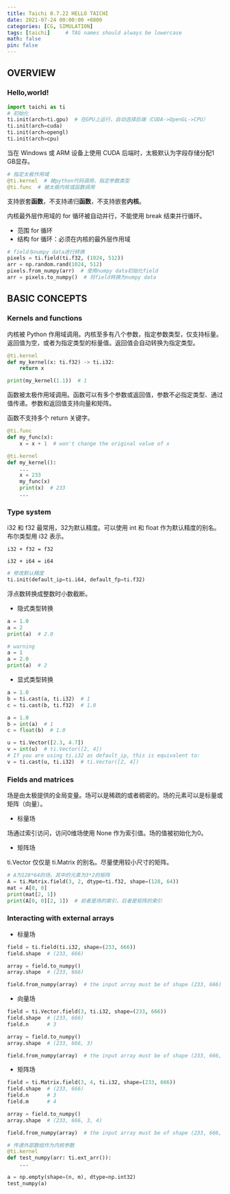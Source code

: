 ```yaml
---
title: Taichi 0.7.22 HELLO TAICHI
date: 2021-07-24 00:00:00 +0800
categories: [CG, SIMULATION]
tags: [taichi]     # TAG names should always be lowercase
math: false
pin: false
---
```


## OVERVIEW

### Hello,world!

```python
import taichi as ti
# 初始化
ti.init(arch=ti.gpu)  # 在GPU上运行，自动选择后端（CUDA->OpenGL->CPU）
ti.init(arch=cuda)
ti.init(arch=opengl)
ti.init(arch=cpu)
```

当在 Windows 或 ARM 设备上使用 CUDA 后端时，太极默认为字段存储分配1 GB显存。

```python
# 指定太极作用域
@ti.kernel  # 被python代码调用，指定参数类型
@ti.func  # 被太极内核或函数调用
```

支持嵌套**函数**，不支持递归**函数**，不支持嵌套**内核**。

内核最外层作用域的 for 循环被自动并行，不能使用 break 结束并行循环。

* 范围 for 循环
* 结构 for 循环：必须在内核的最外层作用域

```python
# field与numpy data进行转换
pixels = ti.field(ti.f32, (1024, 512))
arr = np.random.rand(1024, 512)
pixels.from_numpy(arr)  # 使用numpy data初始化field
arr = pixels.to_numpy()  # 将field转换为numpy data
```

## BASIC CONCEPTS

### Kernels and functions

内核被 Python 作用域调用。内核至多有八个参数，指定参数类型，仅支持标量。返回值为空，或者为指定类型的标量值。返回值会自动转换为指定类型。

```python
@ti.kernel
def my_kernel(x: ti.f32) -> ti.i32:
    return x

print(my_kernel(1.1))  # 1
```

函数被太极作用域调用。函数可以有多个参数或返回值，参数不必指定类型、通过值传递。参数和返回值支持向量和矩阵。

函数不支持多个 return 关键字。

```python
@ti.func
def my_func(x):
    x = x + 1  # won't change the original value of x

@ti.kernel
def my_kernel():
    ...
    x = 233
    my_func(x)
    print(x)  # 233
    ...
```

### Type system

i32 和 f32 最常用，32为默认精度。可以使用 int 和 float 作为默认精度的别名。布尔类型用 i32 表示。

`i32 + f32 = f32`

`i32 + i64 = i64`

```python
# 修改默认精度
ti.init(default_ip=ti.i64, default_fp=ti.f32)
```

浮点数转换成整数时小数截断。

* 隐式类型转换

```python
a = 1.0
a = 2
print(a)  # 2.0
```

```python
# warning
a = 1
a = 2.0
print(a)  # 2
```

* 显式类型转换

```python
a = 1.0
b = ti.cast(a, ti.i32)  # 1
c = ti.cast(b, ti.f32)  # 1.0
```

```python
a = 1.0
b = int(a)  # 1
c = float(b)  # 1.0
```

```python
u = ti.Vector([2.3, 4.7])
v = int(u)  # ti.Vector([2, 4])
# If you are using ti.i32 as default_ip, this is equivalent to:
v = ti.cast(u, ti.i32)  # ti.Vector([2, 4])
```

### Fields and matrices

场是由太极提供的全局变量。场可以是稀疏的或者稠密的。场的元素可以是标量或矩阵（向量）。

* 标量场

场通过索引访问，访问0维场使用 None 作为索引值。场的值被初始化为0。

* 矩阵场

ti.Vector 仅仅是 ti.Matrix 的别名。尽量使用较小尺寸的矩阵。

```python
# A为128*64的场，其中的元素为3*2的矩阵
A = ti.Matrix.field(3, 2, dtype=ti.f32, shape=(128, 64))
mat = A[0, 0]
print(mat[2, 1])
print(A[0, 0][2, 1])  # 前者是场的索引，后者是矩阵的索引
```

### Interacting with external arrays

* 标量场

```python
field = ti.field(ti.i32, shape=(233, 666))
field.shape  # (233, 666)

array = field.to_numpy()
array.shape  # (233, 666)

field.from_numpy(array)  # the input array must be of shape (233, 666)
```

* 向量场

```python
field = ti.Vector.field(3, ti.i32, shape=(233, 666))
field.shape  # (233, 666)
field.n      # 3

array = field.to_numpy()
array.shape  # (233, 666, 3)

field.from_numpy(array)  # the input array must be of shape (233, 666, 3)
```

* 矩阵场

```python
field = ti.Matrix.field(3, 4, ti.i32, shape=(233, 666))
field.shape  # (233, 666)
field.n      # 3
field.m      # 4

array = field.to_numpy()
array.shape  # (233, 666, 3, 4)

field.from_numpy(array)  # the input array must be of shape (233, 666, 3, 4)
```

```python
# 传递外部数组作为内核参数
@ti.kernel
def test_numpy(arr: ti.ext_arr()):
    ...
    
a = np.empty(shape=(n, m), dtype=np.int32)
test_numpy(a)
```
